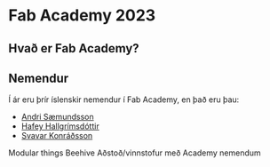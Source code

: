 # Fab Academy 2023

## Hvað er Fab Academy?

## Nemendur

Í ár eru þrír íslenskir nemendur í Fab Academy, en það eru þau:

- [Andri Sæmundsson](https://fabacademy.org/2023/labs/akureyri/students/andri-semundsson/)
- [Hafey Hallgrímsdóttir](https://fabacademy.org/2023/labs/isafjordur/students/hafey-hallgrimsdottir/)
- [Svavar Konráðsson](https://fabacademy.org/2023/labs/isafjordur/students/svavar-konradsson/)

Modular things
Beehive
Aðstoð/vinnstofur með Academy nemendum
